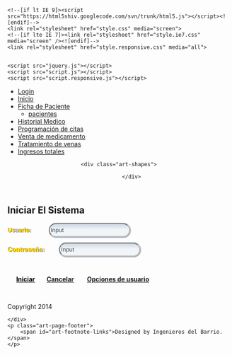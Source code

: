 <!DOCTYPE html>
<html dir="ltr" lang="en-US"><head><!-- Created by Artisteer v4.1.0.60046 -->
    <meta charset="utf-8">
    <title>Iniciar El Sistema</title>
    <meta name="viewport" content="initial-scale = 1.0, maximum-scale = 1.0, user-scalable = no, width = device-width">

    <!--[if lt IE 9]><script src="https://html5shiv.googlecode.com/svn/trunk/html5.js"></script><![endif]-->
    <link rel="stylesheet" href="style.css" media="screen">
    <!--[if lte IE 7]><link rel="stylesheet" href="style.ie7.css" media="screen" /><![endif]-->
    <link rel="stylesheet" href="style.responsive.css" media="all">


    <script src="jquery.js"></script>
    <script src="script.js"></script>
    <script src="script.responsive.js"></script>


</head>
<body>
<div id="art-main">
    <div class="art-sheet clearfix">
<nav class="art-nav">
    <ul class="art-hmenu"><li><a href="login.html" class="active">Login</a></li><li><a href="inicio.html">Inicio</a></li><li><a href="ficha-de-paciente.html">Ficha de Paciente</a><ul><li><a href="ficha-de-paciente/pacientes.html">pacientes</a></li></ul></li><li><a href="historial-medico.html">Historial Medico</a></li><li><a href="car-reviews.html">Programación de citas</a></li><li><a href="venta-de-medicamento.html">Venta de medicamento</a></li><li><a href="locations.html">Tratamiento de venas</a></li><li><a href="ingresos-totales.html">Ingresos totales</a></li></ul> 
    </nav>
<header class="art-header">

    <div class="art-shapes">
        
            </div>






                
                    
</header>
<div class="art-layout-wrapper">
                <div class="art-content-layout">
                    <div class="art-content-layout-row">
                        <div class="art-layout-cell art-content"><article class="art-post art-article">
                                <h2 class="art-postheader">Iniciar El Sistema</h2>
                                <div class="art-postcontent art-postcontent-0 clearfix"><p style="margin-top: 13px; margin-bottom: 13px;">
								<span style="color: rgb(48, 63, 80); font-size: 13px; line-height: 22px;">
								<span style="font-weight: bold; text-shadow: rgba(23, 23, 23, 0.496094) 1.4px 1.4px 0px; color: #FFD400;">Usuario: &nbsp; &nbsp; &nbsp; &nbsp; &nbsp; &nbsp;
								<input type="text" value="Input" style="background-image: -webkit-linear-gradient(top, #CCD6E0 0px, #EFF2F5 40%, #F2F5F7 50%, #F2F5F7 100%); 
								-webkit-box-shadow: rgba(0, 0, 0, 0.339844) 1px 1px 2px 1px; box-shadow: rgba(0, 0, 0, 0.339844) 1px 1px 2px 1px; border-top-color: #B9C2CB; 
								border-right-color: #B9C2CB; border-bottom-color: #B9C2CB; border-left-color: #B9C2CB; margin-right: auto; margin-left: auto; width: 183px; 
								padding-top: 6px; padding-bottom: 6px; color: #3D5166; border-top-left-radius: 15px 15px; border-top-right-radius: 15px 15px; border-bottom-right-radius: 
								15px 15px; border-bottom-left-radius: 15px 15px;"></span></span></p><p style="margin-top: 13px; margin-bottom: 13px;"><span style="font-weight: bold;
								text-shadow: rgba(23, 23, 23, 0.496094) 1.4px 1.4px 0px;"><span style="color: #000000;"><span style="color: #FFD400;">Contraseña: &nbsp; &nbsp;&nbsp;</span> 
								&nbsp;</span> &nbsp;&nbsp;<input type="text" value="Input" style="background-image: -webkit-linear-gradient(top, rgb(204, 214, 224) 0px, rgb(239, 242, 245) 
								40%, rgb(242, 245, 247) 50%, rgb(242, 245, 247) 100%); -webkit-box-shadow: rgba(0, 0, 0, 0.34375) 1px 1px 2px 1px; box-shadow: rgba(0, 0, 0, 0.34375) 1px 
								1px 2px 1px; border-top-color: rgb(185, 194, 203); border-right-color: rgb(185, 194, 203); border-bottom-color: rgb(185, 194, 203); border-left-color: 
								rgb(185, 194, 203); margin-right: auto; margin-left: auto; width: 183px; padding-top: 6px; padding-bottom: 6px; color: rgb(61, 81, 102); border-top-left-radius: 
								15px 15px; border-top-right-radius: 15px 15px; border-bottom-right-radius: 15px 15px; border-bottom-left-radius: 15px 15px; background-repeat-x: no-repeat;
								background-repeat-y: no-repeat;"></span></p><p style="margin-top: 13px; margin-bottom: 13px;"><br></p><p style="margin-top: 13px; margin-bottom: 13px;">
								<span style="font-weight: bold; color: #000000;">&nbsp; &nbsp; &nbsp;&nbsp;<a href="inicio.html" class="art-button"><span style="color: rgb(0, 0, 0); 
								cursor: pointer;">Iniciar</span></a>&nbsp; &nbsp; &nbsp; &nbsp;&nbsp;<span style="color: rgb(0, 0, 0);"><a href="#" class="art-button">Cancelar</a>
								&nbsp; &nbsp; &nbsp; &nbsp;&nbsp;<a href="Blog%20Posts/opciones-de-usuario.html" class="art-button">Opciones de usuario</a>&nbsp;</span></span></p><p><br></p></div>


</article></div>
                    </div>
                </div>
            </div><footer class="art-footer">
<p>Copyright 2014 &nbsp;&nbsp;<a href="http://www.facebook.com" title="Abrir fb" class="art-facebook-tag-icon" style="line-height: 32px; "></a>&nbsp;</p>
</footer>

    </div>
    <p class="art-page-footer">
        <span id="art-footnote-links">Designed by Ingenieros del Barrio.</span>
    </p>
</div>


</body></html>
